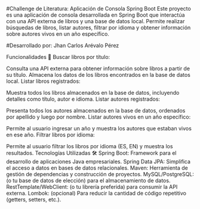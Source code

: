 #Challenge de Literatura: Aplicación de Consola Spring Boot
Este proyecto es una aplicación de consola desarrollada en Spring Boot que interactúa con una API externa de libros y una base de datos local. Permite realizar búsquedas de libros, listar autores, filtrar por idioma y obtener información sobre autores vivos en un año específico.

#Desarrollado por: Jhan Carlos Arévalo Pérez



Funcionalidades 🚀
Buscar libros por título:

Consulta una API externa para obtener información sobre libros a partir de su título.
Almacena los datos de los libros encontrados en la base de datos local.
Listar libros registrados:

Muestra todos los libros almacenados en la base de datos, incluyendo detalles como título, autor e idioma.
Listar autores registrados:

Presenta todos los autores almacenados en la base de datos, ordenados por apellido y luego por nombre.
Listar autores vivos en un año específico:

Permite al usuario ingresar un año y muestra los autores que estaban vivos en ese año.
Filtrar libros por idioma:

Permite al usuario filtrar los libros por idioma (ES, EN) y muestra los resultados.
Tecnologías Utilizadas 🛠️
Spring Boot: Framework para el desarrollo de aplicaciones Java empresariales.
Spring Data JPA: Simplifica el acceso a datos en bases de datos relacionales.
Maven: Herramienta de gestión de dependencias y construcción de proyectos.
MySQL/PostgreSQL: (o tu base de datos de elección) para el almacenamiento de datos.
RestTemplate/WebClient: (o tu librería preferida) para consumir la API externa.
Lombok: (opcional) Para reducir la cantidad de código repetitivo (getters, setters, etc.).
